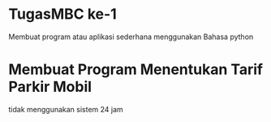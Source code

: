 # TugasMBC ke-1
Membuat program atau aplikasi sederhana menggunakan Bahasa python
# Membuat Program Menentukan Tarif Parkir Mobil
tidak menggunakan sistem 24 jam
